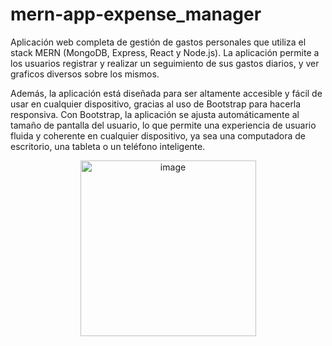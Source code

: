 # mern-app-expense_manager 

Aplicación web completa de gestión de gastos personales que utiliza el stack MERN (MongoDB, Express, React y Node.js). La aplicación permite a los usuarios registrar y realizar un seguimiento de sus gastos diarios, y ver graficos diversos sobre los mismos.

Además, la aplicación está diseñada para ser altamente accesible y fácil de usar en cualquier dispositivo, gracias al uso de Bootstrap para hacerla responsiva. Con Bootstrap, la aplicación se ajusta automáticamente al tamaño de pantalla del usuario, lo que permite una experiencia de usuario fluida y coherente en cualquier dispositivo, ya sea una computadora de escritorio, una tableta o un teléfono inteligente.

<div align="center">
  <img width="281" alt="image" src="https://user-images.githubusercontent.com/56457143/232173790-cbd835a2-f65a-4383-a840-3136fcdc2876.png">
</div>

